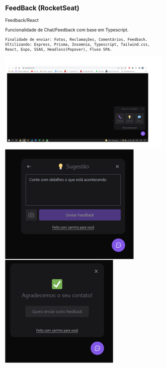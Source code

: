 ## FeedBack (RocketSeat)
Feedback/React

Funcionalidade de Chat/Feedback com base em Typescript.
```
Finalidade de enviar: Fotos, Reclamações, Comentários, Feedback.
Ultilizando: Express, Prisma, Insomnia, Typescript, Tailwind.css, React, Expo, SSAS, Headless(Popover), Fluxo SPA.

```
![Primeira Página](https://github.com/Belfegorrr/ChatReact/blob/main/Feedback1.png)
![Segunda Chat](https://github.com/Belfegorrr/ChatReact/blob/main/FeedbackIdea.png)
![Sucesso do envio](https://github.com/Belfegorrr/ChatReact/blob/main/FeedbackSucss.png)

